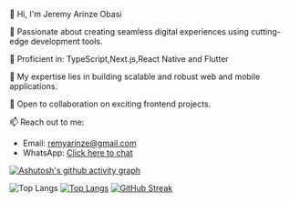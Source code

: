 👋 Hi, I'm Jeremy Arinze Obasi

🚀 Passionate about creating seamless digital experiences using cutting-edge development tools.

💼 Proficient in: TypeScript,Next.js,React Native and Flutter

🌟 My expertise lies in building scalable and robust web and mobile applications.

🤝 Open to collaboration on exciting frontend projects.

📫 Reach out to me:
- Email: remyarinze@gmail.com
- WhatsApp: [Click here to chat](https://wa.me/+2347065605763)

[![Ashutosh's github activity graph](https://github-readme-activity-graph.vercel.app/graph?username=Remy-Arinze&theme=dracula)](https://github.com/ashutosh00710/github-readme-activity-graph)

 ![Top Langs](https://github-readme-stats.vercel.app/api/top-langs/?username=Remy-Arinze&hide=css,scss,html&theme=tokyonight)
[![Top Langs](https://github-readme-stats.vercel.app/api?username=Remy-Arinze&theme=algolia&show_icons=true)](https://github.com/saifurrahman1193)
[![GitHub Streak](https://streak-stats.demolab.com/?user=Remy-Arinze)](https://git.io/streak-stats)





<!---
Remy-Arinze/Remy-Arinze is a ✨ special ✨ repository because its `README.md` (this file) appears on your GitHub profile.
You can click the Preview link to take a look at your changes.
--->
